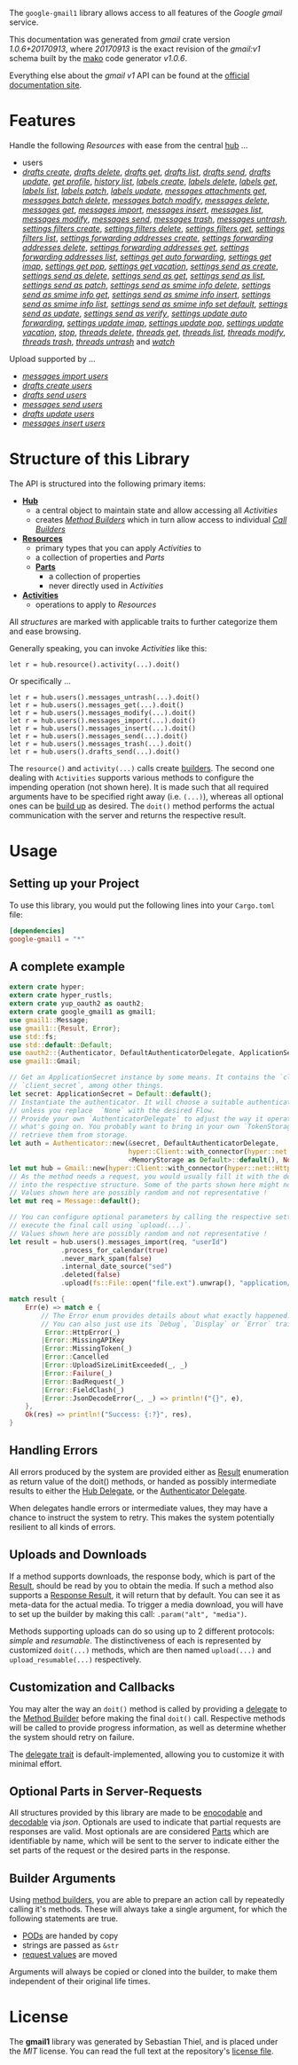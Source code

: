 <!---
DO NOT EDIT !
This file was generated automatically from 'src/mako/api/README.md.mako'
DO NOT EDIT !
-->
The `google-gmail1` library allows access to all features of the *Google gmail* service.

This documentation was generated from *gmail* crate version *1.0.6+20170913*, where *20170913* is the exact revision of the *gmail:v1* schema built by the [mako](http://www.makotemplates.org/) code generator *v1.0.6*.

Everything else about the *gmail* *v1* API can be found at the
[official documentation site](https://developers.google.com/gmail/api/).
# Features

Handle the following *Resources* with ease from the central [hub](https://docs.rs/google-gmail1/1.0.6+20170913/google_gmail1/struct.Gmail.html) ... 

* users
 * [*drafts create*](https://docs.rs/google-gmail1/1.0.6+20170913/google_gmail1/struct.UserDraftCreateCall.html), [*drafts delete*](https://docs.rs/google-gmail1/1.0.6+20170913/google_gmail1/struct.UserDraftDeleteCall.html), [*drafts get*](https://docs.rs/google-gmail1/1.0.6+20170913/google_gmail1/struct.UserDraftGetCall.html), [*drafts list*](https://docs.rs/google-gmail1/1.0.6+20170913/google_gmail1/struct.UserDraftListCall.html), [*drafts send*](https://docs.rs/google-gmail1/1.0.6+20170913/google_gmail1/struct.UserDraftSendCall.html), [*drafts update*](https://docs.rs/google-gmail1/1.0.6+20170913/google_gmail1/struct.UserDraftUpdateCall.html), [*get profile*](https://docs.rs/google-gmail1/1.0.6+20170913/google_gmail1/struct.UserGetProfileCall.html), [*history list*](https://docs.rs/google-gmail1/1.0.6+20170913/google_gmail1/struct.UserHistoryListCall.html), [*labels create*](https://docs.rs/google-gmail1/1.0.6+20170913/google_gmail1/struct.UserLabelCreateCall.html), [*labels delete*](https://docs.rs/google-gmail1/1.0.6+20170913/google_gmail1/struct.UserLabelDeleteCall.html), [*labels get*](https://docs.rs/google-gmail1/1.0.6+20170913/google_gmail1/struct.UserLabelGetCall.html), [*labels list*](https://docs.rs/google-gmail1/1.0.6+20170913/google_gmail1/struct.UserLabelListCall.html), [*labels patch*](https://docs.rs/google-gmail1/1.0.6+20170913/google_gmail1/struct.UserLabelPatchCall.html), [*labels update*](https://docs.rs/google-gmail1/1.0.6+20170913/google_gmail1/struct.UserLabelUpdateCall.html), [*messages attachments get*](https://docs.rs/google-gmail1/1.0.6+20170913/google_gmail1/struct.UserMessageAttachmentGetCall.html), [*messages batch delete*](https://docs.rs/google-gmail1/1.0.6+20170913/google_gmail1/struct.UserMessageBatchDeleteCall.html), [*messages batch modify*](https://docs.rs/google-gmail1/1.0.6+20170913/google_gmail1/struct.UserMessageBatchModifyCall.html), [*messages delete*](https://docs.rs/google-gmail1/1.0.6+20170913/google_gmail1/struct.UserMessageDeleteCall.html), [*messages get*](https://docs.rs/google-gmail1/1.0.6+20170913/google_gmail1/struct.UserMessageGetCall.html), [*messages import*](https://docs.rs/google-gmail1/1.0.6+20170913/google_gmail1/struct.UserMessageImportCall.html), [*messages insert*](https://docs.rs/google-gmail1/1.0.6+20170913/google_gmail1/struct.UserMessageInsertCall.html), [*messages list*](https://docs.rs/google-gmail1/1.0.6+20170913/google_gmail1/struct.UserMessageListCall.html), [*messages modify*](https://docs.rs/google-gmail1/1.0.6+20170913/google_gmail1/struct.UserMessageModifyCall.html), [*messages send*](https://docs.rs/google-gmail1/1.0.6+20170913/google_gmail1/struct.UserMessageSendCall.html), [*messages trash*](https://docs.rs/google-gmail1/1.0.6+20170913/google_gmail1/struct.UserMessageTrashCall.html), [*messages untrash*](https://docs.rs/google-gmail1/1.0.6+20170913/google_gmail1/struct.UserMessageUntrashCall.html), [*settings filters create*](https://docs.rs/google-gmail1/1.0.6+20170913/google_gmail1/struct.UserSettingFilterCreateCall.html), [*settings filters delete*](https://docs.rs/google-gmail1/1.0.6+20170913/google_gmail1/struct.UserSettingFilterDeleteCall.html), [*settings filters get*](https://docs.rs/google-gmail1/1.0.6+20170913/google_gmail1/struct.UserSettingFilterGetCall.html), [*settings filters list*](https://docs.rs/google-gmail1/1.0.6+20170913/google_gmail1/struct.UserSettingFilterListCall.html), [*settings forwarding addresses create*](https://docs.rs/google-gmail1/1.0.6+20170913/google_gmail1/struct.UserSettingForwardingAddresseCreateCall.html), [*settings forwarding addresses delete*](https://docs.rs/google-gmail1/1.0.6+20170913/google_gmail1/struct.UserSettingForwardingAddresseDeleteCall.html), [*settings forwarding addresses get*](https://docs.rs/google-gmail1/1.0.6+20170913/google_gmail1/struct.UserSettingForwardingAddresseGetCall.html), [*settings forwarding addresses list*](https://docs.rs/google-gmail1/1.0.6+20170913/google_gmail1/struct.UserSettingForwardingAddresseListCall.html), [*settings get auto forwarding*](https://docs.rs/google-gmail1/1.0.6+20170913/google_gmail1/struct.UserSettingGetAutoForwardingCall.html), [*settings get imap*](https://docs.rs/google-gmail1/1.0.6+20170913/google_gmail1/struct.UserSettingGetImapCall.html), [*settings get pop*](https://docs.rs/google-gmail1/1.0.6+20170913/google_gmail1/struct.UserSettingGetPopCall.html), [*settings get vacation*](https://docs.rs/google-gmail1/1.0.6+20170913/google_gmail1/struct.UserSettingGetVacationCall.html), [*settings send as create*](https://docs.rs/google-gmail1/1.0.6+20170913/google_gmail1/struct.UserSettingSendACreateCall.html), [*settings send as delete*](https://docs.rs/google-gmail1/1.0.6+20170913/google_gmail1/struct.UserSettingSendADeleteCall.html), [*settings send as get*](https://docs.rs/google-gmail1/1.0.6+20170913/google_gmail1/struct.UserSettingSendAGetCall.html), [*settings send as list*](https://docs.rs/google-gmail1/1.0.6+20170913/google_gmail1/struct.UserSettingSendAListCall.html), [*settings send as patch*](https://docs.rs/google-gmail1/1.0.6+20170913/google_gmail1/struct.UserSettingSendAPatchCall.html), [*settings send as smime info delete*](https://docs.rs/google-gmail1/1.0.6+20170913/google_gmail1/struct.UserSettingSendASmimeInfoDeleteCall.html), [*settings send as smime info get*](https://docs.rs/google-gmail1/1.0.6+20170913/google_gmail1/struct.UserSettingSendASmimeInfoGetCall.html), [*settings send as smime info insert*](https://docs.rs/google-gmail1/1.0.6+20170913/google_gmail1/struct.UserSettingSendASmimeInfoInsertCall.html), [*settings send as smime info list*](https://docs.rs/google-gmail1/1.0.6+20170913/google_gmail1/struct.UserSettingSendASmimeInfoListCall.html), [*settings send as smime info set default*](https://docs.rs/google-gmail1/1.0.6+20170913/google_gmail1/struct.UserSettingSendASmimeInfoSetDefaultCall.html), [*settings send as update*](https://docs.rs/google-gmail1/1.0.6+20170913/google_gmail1/struct.UserSettingSendAUpdateCall.html), [*settings send as verify*](https://docs.rs/google-gmail1/1.0.6+20170913/google_gmail1/struct.UserSettingSendAVerifyCall.html), [*settings update auto forwarding*](https://docs.rs/google-gmail1/1.0.6+20170913/google_gmail1/struct.UserSettingUpdateAutoForwardingCall.html), [*settings update imap*](https://docs.rs/google-gmail1/1.0.6+20170913/google_gmail1/struct.UserSettingUpdateImapCall.html), [*settings update pop*](https://docs.rs/google-gmail1/1.0.6+20170913/google_gmail1/struct.UserSettingUpdatePopCall.html), [*settings update vacation*](https://docs.rs/google-gmail1/1.0.6+20170913/google_gmail1/struct.UserSettingUpdateVacationCall.html), [*stop*](https://docs.rs/google-gmail1/1.0.6+20170913/google_gmail1/struct.UserStopCall.html), [*threads delete*](https://docs.rs/google-gmail1/1.0.6+20170913/google_gmail1/struct.UserThreadDeleteCall.html), [*threads get*](https://docs.rs/google-gmail1/1.0.6+20170913/google_gmail1/struct.UserThreadGetCall.html), [*threads list*](https://docs.rs/google-gmail1/1.0.6+20170913/google_gmail1/struct.UserThreadListCall.html), [*threads modify*](https://docs.rs/google-gmail1/1.0.6+20170913/google_gmail1/struct.UserThreadModifyCall.html), [*threads trash*](https://docs.rs/google-gmail1/1.0.6+20170913/google_gmail1/struct.UserThreadTrashCall.html), [*threads untrash*](https://docs.rs/google-gmail1/1.0.6+20170913/google_gmail1/struct.UserThreadUntrashCall.html) and [*watch*](https://docs.rs/google-gmail1/1.0.6+20170913/google_gmail1/struct.UserWatchCall.html)


Upload supported by ...

* [*messages import users*](https://docs.rs/google-gmail1/1.0.6+20170913/google_gmail1/struct.UserMessageImportCall.html)
* [*drafts create users*](https://docs.rs/google-gmail1/1.0.6+20170913/google_gmail1/struct.UserDraftCreateCall.html)
* [*drafts send users*](https://docs.rs/google-gmail1/1.0.6+20170913/google_gmail1/struct.UserDraftSendCall.html)
* [*messages send users*](https://docs.rs/google-gmail1/1.0.6+20170913/google_gmail1/struct.UserMessageSendCall.html)
* [*drafts update users*](https://docs.rs/google-gmail1/1.0.6+20170913/google_gmail1/struct.UserDraftUpdateCall.html)
* [*messages insert users*](https://docs.rs/google-gmail1/1.0.6+20170913/google_gmail1/struct.UserMessageInsertCall.html)



# Structure of this Library

The API is structured into the following primary items:

* **[Hub](https://docs.rs/google-gmail1/1.0.6+20170913/google_gmail1/struct.Gmail.html)**
    * a central object to maintain state and allow accessing all *Activities*
    * creates [*Method Builders*](https://docs.rs/google-gmail1/1.0.6+20170913/google_gmail1/trait.MethodsBuilder.html) which in turn
      allow access to individual [*Call Builders*](https://docs.rs/google-gmail1/1.0.6+20170913/google_gmail1/trait.CallBuilder.html)
* **[Resources](https://docs.rs/google-gmail1/1.0.6+20170913/google_gmail1/trait.Resource.html)**
    * primary types that you can apply *Activities* to
    * a collection of properties and *Parts*
    * **[Parts](https://docs.rs/google-gmail1/1.0.6+20170913/google_gmail1/trait.Part.html)**
        * a collection of properties
        * never directly used in *Activities*
* **[Activities](https://docs.rs/google-gmail1/1.0.6+20170913/google_gmail1/trait.CallBuilder.html)**
    * operations to apply to *Resources*

All *structures* are marked with applicable traits to further categorize them and ease browsing.

Generally speaking, you can invoke *Activities* like this:

```Rust,ignore
let r = hub.resource().activity(...).doit()
```

Or specifically ...

```ignore
let r = hub.users().messages_untrash(...).doit()
let r = hub.users().messages_get(...).doit()
let r = hub.users().messages_modify(...).doit()
let r = hub.users().messages_import(...).doit()
let r = hub.users().messages_insert(...).doit()
let r = hub.users().messages_send(...).doit()
let r = hub.users().messages_trash(...).doit()
let r = hub.users().drafts_send(...).doit()
```

The `resource()` and `activity(...)` calls create [builders][builder-pattern]. The second one dealing with `Activities` 
supports various methods to configure the impending operation (not shown here). It is made such that all required arguments have to be 
specified right away (i.e. `(...)`), whereas all optional ones can be [build up][builder-pattern] as desired.
The `doit()` method performs the actual communication with the server and returns the respective result.

# Usage

## Setting up your Project

To use this library, you would put the following lines into your `Cargo.toml` file:

```toml
[dependencies]
google-gmail1 = "*"
```

## A complete example

```Rust
extern crate hyper;
extern crate hyper_rustls;
extern crate yup_oauth2 as oauth2;
extern crate google_gmail1 as gmail1;
use gmail1::Message;
use gmail1::{Result, Error};
use std::fs;
use std::default::Default;
use oauth2::{Authenticator, DefaultAuthenticatorDelegate, ApplicationSecret, MemoryStorage};
use gmail1::Gmail;

// Get an ApplicationSecret instance by some means. It contains the `client_id` and 
// `client_secret`, among other things.
let secret: ApplicationSecret = Default::default();
// Instantiate the authenticator. It will choose a suitable authentication flow for you, 
// unless you replace  `None` with the desired Flow.
// Provide your own `AuthenticatorDelegate` to adjust the way it operates and get feedback about 
// what's going on. You probably want to bring in your own `TokenStorage` to persist tokens and
// retrieve them from storage.
let auth = Authenticator::new(&secret, DefaultAuthenticatorDelegate,
                              hyper::Client::with_connector(hyper::net::HttpsConnector::new(hyper_rustls::TlsClient::new())),
                              <MemoryStorage as Default>::default(), None);
let mut hub = Gmail::new(hyper::Client::with_connector(hyper::net::HttpsConnector::new(hyper_rustls::TlsClient::new())), auth);
// As the method needs a request, you would usually fill it with the desired information
// into the respective structure. Some of the parts shown here might not be applicable !
// Values shown here are possibly random and not representative !
let mut req = Message::default();

// You can configure optional parameters by calling the respective setters at will, and
// execute the final call using `upload(...)`.
// Values shown here are possibly random and not representative !
let result = hub.users().messages_import(req, "userId")
             .process_for_calendar(true)
             .never_mark_spam(false)
             .internal_date_source("sed")
             .deleted(false)
             .upload(fs::File::open("file.ext").unwrap(), "application/octet-stream".parse().unwrap());

match result {
    Err(e) => match e {
        // The Error enum provides details about what exactly happened.
        // You can also just use its `Debug`, `Display` or `Error` traits
         Error::HttpError(_)
        |Error::MissingAPIKey
        |Error::MissingToken(_)
        |Error::Cancelled
        |Error::UploadSizeLimitExceeded(_, _)
        |Error::Failure(_)
        |Error::BadRequest(_)
        |Error::FieldClash(_)
        |Error::JsonDecodeError(_, _) => println!("{}", e),
    },
    Ok(res) => println!("Success: {:?}", res),
}

```
## Handling Errors

All errors produced by the system are provided either as [Result](https://docs.rs/google-gmail1/1.0.6+20170913/google_gmail1/enum.Result.html) enumeration as return value of 
the doit() methods, or handed as possibly intermediate results to either the 
[Hub Delegate](https://docs.rs/google-gmail1/1.0.6+20170913/google_gmail1/trait.Delegate.html), or the [Authenticator Delegate](https://docs.rs/yup-oauth2/*/yup_oauth2/trait.AuthenticatorDelegate.html).

When delegates handle errors or intermediate values, they may have a chance to instruct the system to retry. This 
makes the system potentially resilient to all kinds of errors.

## Uploads and Downloads
If a method supports downloads, the response body, which is part of the [Result](https://docs.rs/google-gmail1/1.0.6+20170913/google_gmail1/enum.Result.html), should be
read by you to obtain the media.
If such a method also supports a [Response Result](https://docs.rs/google-gmail1/1.0.6+20170913/google_gmail1/trait.ResponseResult.html), it will return that by default.
You can see it as meta-data for the actual media. To trigger a media download, you will have to set up the builder by making
this call: `.param("alt", "media")`.

Methods supporting uploads can do so using up to 2 different protocols: 
*simple* and *resumable*. The distinctiveness of each is represented by customized 
`doit(...)` methods, which are then named `upload(...)` and `upload_resumable(...)` respectively.

## Customization and Callbacks

You may alter the way an `doit()` method is called by providing a [delegate](https://docs.rs/google-gmail1/1.0.6+20170913/google_gmail1/trait.Delegate.html) to the 
[Method Builder](https://docs.rs/google-gmail1/1.0.6+20170913/google_gmail1/trait.CallBuilder.html) before making the final `doit()` call. 
Respective methods will be called to provide progress information, as well as determine whether the system should 
retry on failure.

The [delegate trait](https://docs.rs/google-gmail1/1.0.6+20170913/google_gmail1/trait.Delegate.html) is default-implemented, allowing you to customize it with minimal effort.

## Optional Parts in Server-Requests

All structures provided by this library are made to be [enocodable](https://docs.rs/google-gmail1/1.0.6+20170913/google_gmail1/trait.RequestValue.html) and 
[decodable](https://docs.rs/google-gmail1/1.0.6+20170913/google_gmail1/trait.ResponseResult.html) via *json*. Optionals are used to indicate that partial requests are responses 
are valid.
Most optionals are are considered [Parts](https://docs.rs/google-gmail1/1.0.6+20170913/google_gmail1/trait.Part.html) which are identifiable by name, which will be sent to 
the server to indicate either the set parts of the request or the desired parts in the response.

## Builder Arguments

Using [method builders](https://docs.rs/google-gmail1/1.0.6+20170913/google_gmail1/trait.CallBuilder.html), you are able to prepare an action call by repeatedly calling it's methods.
These will always take a single argument, for which the following statements are true.

* [PODs][wiki-pod] are handed by copy
* strings are passed as `&str`
* [request values](https://docs.rs/google-gmail1/1.0.6+20170913/google_gmail1/trait.RequestValue.html) are moved

Arguments will always be copied or cloned into the builder, to make them independent of their original life times.

[wiki-pod]: http://en.wikipedia.org/wiki/Plain_old_data_structure
[builder-pattern]: http://en.wikipedia.org/wiki/Builder_pattern
[google-go-api]: https://github.com/google/google-api-go-client

# License
The **gmail1** library was generated by Sebastian Thiel, and is placed 
under the *MIT* license.
You can read the full text at the repository's [license file][repo-license].

[repo-license]: https://github.com/Byron/google-apis-rsblob/master/LICENSE.md
